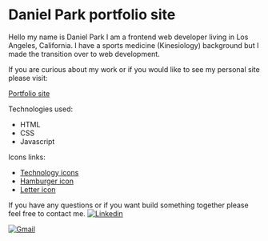 # Daniel Park portfolio site

Hello my name is Daniel Park I am a frontend web developer living in Los Angeles, California. I have a sports medicine (Kinesiology) background but I made the transition over to web development. 

If you are curious about my work or if you would like to see my personal site please visit:

[Portfolio site](https://danielekpark.github.io/)

Technologies used:
- HTML
- CSS
- Javascript

Icons links: 
- [Technology icons](https://simpleicons.org/)
- [Hamburger icon](https://iconfinder.com/)
- [Letter icon](https://maketext.io/)

If you have any questions or if you want build something together please feel free to contact me. 
[![Linkedin](https://img.shields.io/badge/Linkedin-Linkedin%20-blue)](https://www.linkedin.com/in/daniel-park-70878119a/)

[![Gmail](https://img.shields.io/badge/Gmail-D14836?style=for-the-badge&logo=gmail&logoColor=white)](daniel.ek.park@gmail.com)
